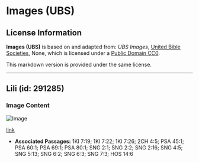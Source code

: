 # Images (UBS)

## License Information

**Images (UBS)** is based on and adapted from: _UBS Images_, [United Bible Societies](https://unitedbiblesocieties.org/), None, which is licensed under a [Public Domain CC0](https://creativecommons.org/public-domain/cc0/).

This markdown version is provided under the same license.



--------------------------------

## Lili (id: 291285)

### Image Content

![Image](https://cdn.aquifer.bible/aquifer-content/resources/Media/WEB-0591_lily.jpg)

[link](https://cdn.aquifer.bible/aquifer-content/resources/Media/WEB-0591_lily.jpg)

* **Associated Passages:** 1KI 7:19; 1KI 7:22; 1KI 7:26; 2CH 4:5; PSA 45:1; PSA 60:1; PSA 69:1; PSA 80:1; SNG 2:1; SNG 2:2; SNG 2:16; SNG 4:5; SNG 5:13; SNG 6:2; SNG 6:3; SNG 7:3; HOS 14:6

